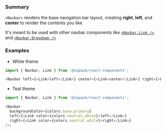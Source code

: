 ### Summary

`<Navbar>` renders the base navigation bar layout, creating **right**, **left**, and **center** to render the contents you like.

It's meant to be used with other navbar components like [`<Navbar.Link />`](#/Components/Organisms/Navbar/NavbarLink) and [`<Navbar.Dropdown />`](#/Components/Organisms/Navbar/NavbarDropdown)

### Examples

- White theme

```js { "props": { "style": { "transform": "translate3d(0, 0, 0)", "backgroundColor": "#00B9A7", "border": "2px solid #efefef" } } }
import { Navbar, Link } from '@zopauk/react-components';

<Navbar left={<Link>left</Link>} center={<Link>center</Link>} right={<Link>right</Link>} />;
```

- Teal theme

```js { "props": { "style": { "transform": "translate3d(0, 0, 0)", "backgroundColor": "#fff", "border": "2px solid #efefef" } } }
import { Navbar, Link } from '@zopauk/react-components';

<Navbar
  backgroundColor={colors.base.primary}
  left={<Link color={colors.neutral.white}>left</Link>}
  right={<Link color={colors.neutral.white}>right</Link>}
/>;
```

